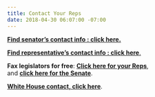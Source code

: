 ```yaml
---
title: Contact Your Reps
date: 2018-04-30 06:07:00 -07:00
---
```


[**Find senator’s contact info : click here.**](https://goo.gl/RLiotu) 

[**Find representative’s contact info : click here**.](https://goo.gl/5i7SXC) 

**Fax legislators for free**:  [**Click here for your Reps**](https://faxzero.com/fax_congress.php),  
and [**click here for the Senate**](https://faxzero.com/fax_senate.php). 

[**White House contact, click here**](https://www.usa.gov/federal-agencies/white-house).  
